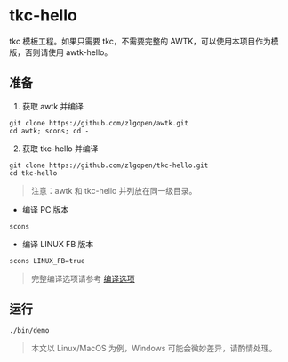# tkc-hello

tkc 模板工程。如果只需要 tkc，不需要完整的 AWTK，可以使用本项目作为模版，否则请使用 awtk-hello。

## 准备

1. 获取 awtk 并编译

```
git clone https://github.com/zlgopen/awtk.git
cd awtk; scons; cd -
```

2. 获取 tkc-hello 并编译

```
git clone https://github.com/zlgopen/tkc-hello.git
cd tkc-hello
```

> 注意：awtk 和 tkc-hello 并列放在同一级目录。

* 编译 PC 版本

```
scons
```

* 编译 LINUX FB 版本

```
scons LINUX_FB=true
```

> 完整编译选项请参考 [编译选项](https://github.com/zlgopen/awtk-widget-generator/blob/master/docs/build_options.md)

## 运行

```
./bin/demo
```

> 本文以 Linux/MacOS 为例，Windows 可能会微妙差异，请酌情处理。
